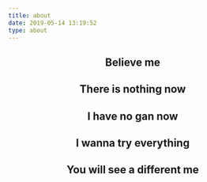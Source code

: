 ```yaml
---
title: about
date: 2019-05-14 13:19:52
type: about
---
```




## <center>Believe me</center>

## <center>There is nothing now</center>

## <center>I have no gan now</center>







## <center>I wanna try everything</center>

## <center>You will see a different me</center>









